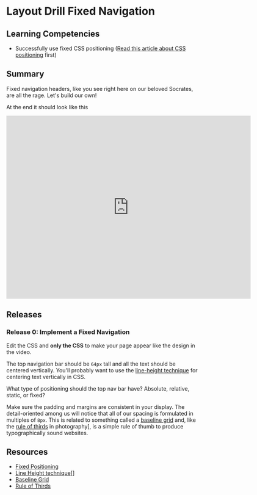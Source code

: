 # Layout Drill Fixed Navigation

## Learning Competencies

* Successfully use fixed CSS positioning ([Read this article about CSS positioning][fixed positioning] first)

## Summary

Fixed navigation headers, like you see right here on our beloved Socrates, are
all the rage.  Let's build our own!

At the end it should look like this

<iframe width="640" height="480"
src="https://www.youtube.com/embed/dRQR1jKwrSY?rel=0" frameborder="0"
allowfullscreen></iframe>


## Releases

### Release 0: Implement a Fixed Navigation

Edit the CSS and **only the CSS** to make your page appear like the design in
the video.

The top navigation bar should be `64px` tall and all the text should be
centered vertically.  You'll probably want to use the [line-height
technique][line-height techique] for centering text vertically in CSS.

What type of positioning should the top nav bar have?  Absolute, relative,
static, or fixed?

Make sure the padding and margins are consistent in your display.  The
detail-oriented among us will notice that all of our spacing is formulated in
multiples of `8px`.  This is related to something called a [baseline grid][]
and, like the [rule of thirds][] in photography], is a simple rule of thumb to
produce typographically sound websites.

## Resources

* [Fixed Positioning][fixed positioning]
* [Line Height technique][line-height techique][]
* [Baseline Grid][baseline grid]
* [Rule of Thirds][rule of thirds]

[fixed positioning]: http://css-tricks.com/absolute-relative-fixed-positioining-how-do-they-differ/
[line-height techique]: http://www.student.oulu.fi/~laurirai/www/css/middle/
[baseline grid]: http://alistapart.com/article/settingtypeontheweb
[rule of thirds]: http://en.wikipedia.org/wiki/Rule_of_thirds
